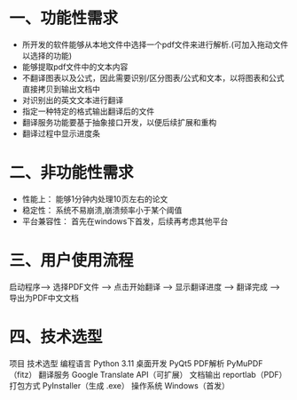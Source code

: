 # 一、功能性需求

- 所开发的软件能够从本地文件中选择一个pdf文件来进行解析.(可加入拖动文件以选择的功能)
- 能够提取pdf文件中的文本内容
- 不翻译图表以及公式，因此需要识别/区分图表/公式和文本，以将图表和公式直接拷贝到输出文档中
- 对识别出的英文文本进行翻译
- 指定一种特定的格式输出翻译后的文件
- 翻译服务功能要基于抽象接口开发，以便后续扩展和重构
- 翻译过程中显示进度条


# 二、非功能性需求

- 性能上： 能够1分钟内处理10页左右的论文
- 稳定性： 系统不易崩溃,崩溃频率小于某个阈值
- 平台兼容性： 首先在windows下首发，后续再考虑其他平台

# 三、用户使用流程

启动程序--> 选择PDF文件 --> 点击开始翻译 --> 显示翻译进度 --> 翻译完成 --> 导出为PDF中文文档

# 四、技术选型
项目	技术选型
编程语言	Python 3.11
桌面开发	PyQt5 
PDF解析	    PyMuPDF（fitz）
翻译服务	Google Translate API（可扩展）
文档输出	reportlab（PDF）
打包方式	PyInstaller（生成 .exe）
操作系统	Windows（首发）
